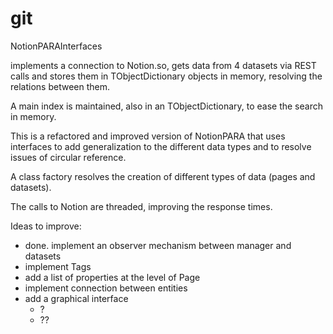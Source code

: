 # git


NotionPARAInterfaces

 implements a connection to Notion.so, gets data from 4 datasets
 via REST calls and stores them in TObjectDictionary objects in memory,
 resolving the relations between them.

 A main index is maintained, also in an TObjectDictionary, to ease the
 search in memory.

 This is a refactored and improved version of NotionPARA that uses interfaces
 to add generalization to the different data types and to resolve issues of
 circular reference.

 A class factory resolves the creation of different types of data (pages and
 datasets).

 The calls to Notion are threaded, improving the response times.


 Ideas to improve:
   - done. implement an observer mechanism between manager and datasets
   - implement Tags
   - add a list of properties at the level of Page
   - implement connection between entities
   - add a graphical interface
     - ?
     - ??
